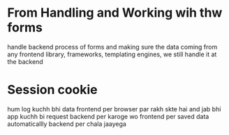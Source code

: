 # From Handling and Working wih thw forms

handle backend process of forms and making sure the data coming from any frontend library, frameworks, templating engines, we still handle it at the backend


# Session cookie

hum log kuchh bhi data frontend per browser par rakh skte hai and jab bhi app kuchh bi request backend per karoge wo frontend per saved data automaticallly backend per chala jaayega
